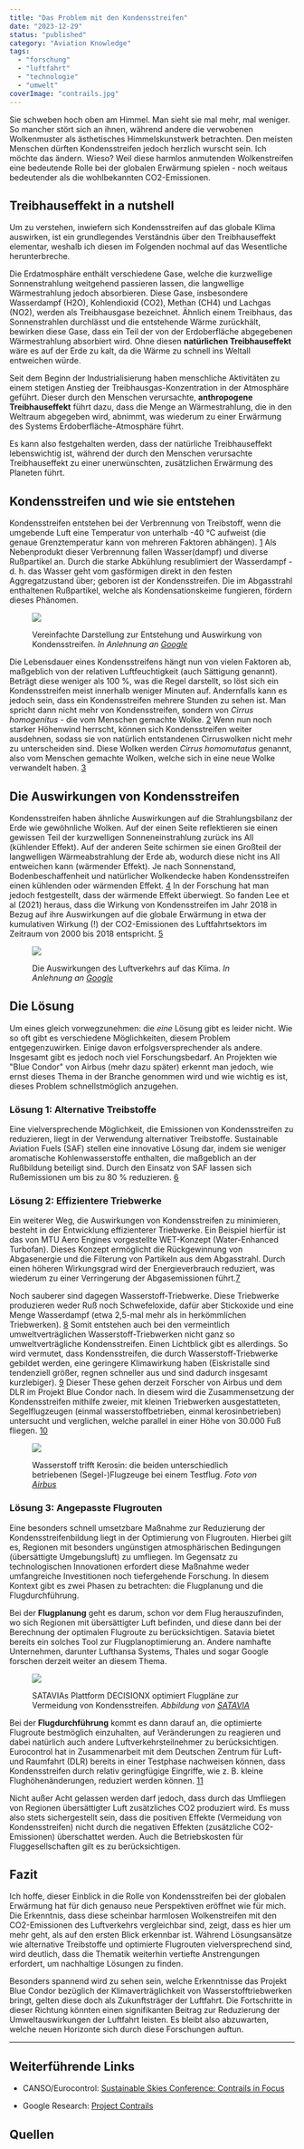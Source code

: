 ```yaml
---
title: "Das Problem mit den Kondensstreifen"
date: "2023-12-29"
status: "published"
category: "Aviation Knowledge"
tags: 
  - "forschung"
  - "luftfahrt"
  - "technologie"
  - "umwelt"
coverImage: "contrails.jpg"
---
```


Sie schweben hoch oben am Himmel. Man sieht sie mal mehr, mal weniger. So mancher stört sich an ihnen, während andere die verwobenen Wolkenmuster als ästhetisches Himmelskunstwerk betrachten. Den meisten Menschen dürften Kondensstreifen jedoch herzlich wurscht sein. Ich möchte das ändern. Wieso? Weil diese harmlos anmutenden Wolkenstreifen eine bedeutende Rolle bei der globalen Erwärmung spielen - noch weitaus bedeutender als die wohlbekannten CO2\-Emissionen.

<!--more-->

## Treibhauseffekt in a nutshell

Um zu verstehen, inwiefern sich Kondensstreifen auf das globale Klima auswirken, ist ein grundlegendes Verständnis über den Treibhauseffekt elementar, weshalb ich diesen im Folgenden nochmal auf das Wesentliche herunterbreche.

Die Erdatmosphäre enthält verschiedene Gase, welche die kurzwellige Sonnenstrahlung weitgehend passieren lassen, die langwellige Wärmestrahlung jedoch absorbieren. Diese Gase, insbesondere Wasserdampf (H2O), Kohlendioxid (CO2), Methan (CH4) und Lachgas (NO2), werden als Treibhausgase bezeichnet. Ähnlich einem Treibhaus, das Sonnenstrahlen durchlässt und die entstehende Wärme zurückhält, bewirken diese Gase, dass ein Teil der von der Erdoberfläche abgegebenen Wärmestrahlung absorbiert wird. Ohne diesen **natürlichen Treibhauseffekt** wäre es auf der Erde zu kalt, da die Wärme zu schnell ins Weltall entweichen würde.

Seit dem Beginn der Industrialisierung haben menschliche Aktivitäten zu einem stetigen Anstieg der Treibhausgas-Konzentration in der Atmosphäre geführt. Dieser durch den Menschen verursachte, **anthropogene Treibhauseffekt** führt dazu, dass die Menge an Wärmestrahlung, die in den Weltraum abgegeben wird, abnimmt, was wiederum zu einer Erwärmung des Systems Erdoberfläche-Atmosphäre führt.

Es kann also festgehalten werden, dass der natürliche Treibhauseffekt lebenswichtig ist, während der durch den Menschen verursachte Treibhauseffekt zu einer unerwünschten, zusätzlichen Erwärmung des Planeten führt.

## Kondensstreifen und wie sie entstehen

Kondensstreifen entstehen bei der Verbrennung von Treibstoff, wenn die umgebende Luft eine Temperatur von unterhalb -40 °C aufweist (die genaue Grenztemperatur kann von mehreren Faktoren abhängen). [1](#e4459a6f-f3ec-46bb-8bc4-0a3bc9a25315) Als Nebenprodukt dieser Verbrennung fallen Wasser(dampf) und diverse Rußpartikel an. Durch die starke Abkühlung resublimiert der Wasserdampf - d. h. das Wasser geht vom gasförmigen direkt in den festen Aggregatzustand über; geboren ist der Kondensstreifen. Die im Abgasstrahl enthaltenen Rußpartikel, welche als Kondensationskeime fungieren, fördern dieses Phänomen.

<figure>

![](/img/blog/google-contrails-diagram.png)

<figcaption>

Vereinfachte Darstellung zur Entstehung und Auswirkung von Kondensstreifen. _In Anlehnung an [Google](https://sites.research.google/contrails/)_

</figcaption>

</figure>

Die Lebensdauer eines Kondensstreifens hängt nun von vielen Faktoren ab, maßgeblich von der relativen Luftfeuchtigkeit (auch Sättigung genannt). Beträgt diese weniger als 100 %, was die Regel darstellt, so löst sich ein Kondensstreifen meist innerhalb weniger Minuten auf. Andernfalls kann es jedoch sein, dass ein Kondensstreifen mehrere Stunden zu sehen ist. Man spricht dann nicht mehr von Kondensstreifen, sondern von _Cirrus homogenitus_ - die vom Menschen gemachte Wolke. [2](#106bd7bc-b704-46cf-bae9-550fa0a6cab5) Wenn nun noch starker Höhenwind herrscht, können sich Kondensstreifen weiter ausdehnen, sodass sie von natürlich entstandenen Cirruswolken nicht mehr zu unterscheiden sind. Diese Wolken werden _Cirrus homomutatus_ genannt, also vom Menschen gemachte Wolken, welche sich in eine neue Wolke verwandelt haben. [3](#eae9fd43-9055-464a-92c6-090118f2a77d)

## Die Auswirkungen von Kondensstreifen

Kondensstreifen haben ähnliche Auswirkungen auf die Strahlungsbilanz der Erde wie gewöhnliche Wolken. Auf der einen Seite reflektieren sie einen gewissen Teil der kurzwelligen Sonneneinstrahlung zurück ins All (kühlender Effekt). Auf der anderen Seite schirmen sie einen Großteil der langwelligen Wärmeabstrahlung der Erde ab, wodurch diese nicht ins All entweichen kann (wärmender Effekt). Je nach Sonnenstand, Bodenbeschaffenheit und natürlicher Wolkendecke haben Kondensstreifen einen kühlenden oder wärmenden Effekt. [4](#f5770efa-e248-45f1-9eaf-fcf140963bc2) In der Forschung hat man jedoch festgestellt, dass der wärmende Effekt überwiegt. So fanden Lee et al (2021) heraus, dass die Wirkung von Kondensstreifen im Jahr 2018 in Bezug auf ihre Auswirkungen auf die globale Erwärmung in etwa der kumulativen Wirkung (!) der CO2\-Emissionen des Luftfahrtsektors im Zeitraum von 2000 bis 2018 entspricht. [5](#e10c7f40-b62a-4612-8e3a-51232dcd9e73)

<figure>

![](/img/blog/google-pie-chart.png)

<figcaption>

Die Auswirkungen des Luftverkehrs auf das Klima. _In Anlehnung an [Google](https://sites.research.google/contrails/)_

</figcaption>

</figure>

## Die Lösung

Um eines gleich vorwegzunehmen: die _eine_ Lösung gibt es leider nicht. Wie so oft gibt es verschiedene Möglichkeiten, diesem Problem entgegenzuwirken. Einige davon erfolgsversprechender als andere. Insgesamt gibt es jedoch noch viel Forschungsbedarf. An Projekten wie "Blue Condor" von Airbus (mehr dazu später) erkennt man jedoch, wie ernst dieses Thema in der Branche genommen wird und wie wichtig es ist, dieses Problem schnellstmöglich anzugehen.

### Lösung 1: Alternative Treibstoffe

Eine vielversprechende Möglichkeit, die Emissionen von Kondensstreifen zu reduzieren, liegt in der Verwendung alternativer Treibstoffe. Sustainable Aviation Fuels (SAF) stellen eine innovative Lösung dar, indem sie weniger aromatische Kohlenwasserstoffe enthalten, die maßgeblich an der Rußbildung beteiligt sind. Durch den Einsatz von SAF lassen sich Rußemissionen um bis zu 80 % reduzieren. [6](#0b54707d-72f4-4562-987c-63a48acd3481)

### Lösung 2: Effizientere Triebwerke

Ein weiterer Weg, die Auswirkungen von Kondensstreifen zu minimieren, besteht in der Entwicklung effizienterer Triebwerke. Ein Beispiel hierfür ist das von MTU Aero Engines vorgestellte WET-Konzept (Water-Enhanced Turbofan). Dieses Konzept ermöglicht die Rückgewinnung von Abgasenergie und die Filterung von Partikeln aus dem Abgasstrahl. Durch einen höheren Wirkungsgrad wird der Energieverbrauch reduziert, was wiederum zu einer Verringerung der Abgasemissionen führt.[7](#5e29d4a5-32e4-4b36-bcf0-0487da386c77)

Noch sauberer sind dagegen Wasserstoff-Triebwerke. Diese Triebwerke produzieren weder Ruß noch Schwefeloxide, dafür aber Stickoxide und eine Menge Wasserdampf (etwa 2,5-mal mehr als in herkömmlichen Triebwerken). [8](#ae605753-0733-41e9-9a9d-81d572cb20f9) Somit entstehen auch bei den vermeintlich umweltverträglichen Wasserstoff-Triebwerken nicht ganz so umweltverträgliche Kondensstreifen. Einen Lichtblick gibt es allerdings. So wird vermutet, dass Kondensstreifen, die durch Wasserstoff-Triebwerke gebildet werden, eine geringere Klimawirkung haben (Eiskristalle sind tendenziell größer, regnen schneller aus und sind dadurch insgesamt kurzlebiger). [9](#b36ea43e-c110-46eb-8ed5-b51b7a0437d1) Dieser These gehen derzeit Forscher von Airbus und dem DLR im Projekt Blue Condor nach. In diesem wird die Zusammensetzung der Kondensstreifen mithilfe zweier, mit kleinen Triebwerken ausgestatteten, Segelflugzeugen (einmal wasserstoffbetrieben, einmal kerosinbetrieben) untersucht und verglichen, welche parallel in einer Höhe von 30.000 Fuß fliegen. [10](#235d302c-fb7f-4a77-a61e-62ec9be56c19)

<figure>

![](/img/blog/blue-condor.jpg)

<figcaption>

Wasserstoff trifft Kerosin: die beiden unterschiedlich betriebenen (Segel-)Flugzeuge bei einem Testflug. _Foto von [Airbus](https://mediacentre.airbus.com/element?id=581407)_

</figcaption>

</figure>

### Lösung 3: Angepasste Flugrouten

Eine besonders schnell umsetzbare Maßnahme zur Reduzierung der Kondensstreifenbildung liegt in der Optimierung von Flugrouten. Hierbei gilt es, Regionen mit besonders ungünstigen atmosphärischen Bedingungen (übersättigte Umgebungsluft) zu umfliegen. Im Gegensatz zu technologischen Innovationen erfordert diese Maßnahme weder umfangreiche Investitionen noch tiefergehende Forschung. In diesem Kontext gibt es zwei Phasen zu betrachten: die Flugplanung und die Flugdurchführung.

Bei der **Flugplanung** geht es darum, schon vor dem Flug herauszufinden, wo sich Regionen mit übersättigter Luft befinden, und diese dann bei der Berechnung der optimalen Flugroute zu berücksichtigen. Satavia bietet bereits ein solches Tool zur Flugplanoptimierung an. Andere namhafte Unternehmen, darunter Lufthansa Systems, Thales und sogar Google forschen derzeit weiter an diesem Thema.

<figure>

![](/img/blog/satavia.png)

<figcaption>

SATAVIAs Plattform DECISIONX optimiert Flugpläne zur Vermeidung von Kondensstreifen. _Abbildung von [SATAVIA](https://satavia.com/technology/)_

</figcaption>

</figure>

Bei der **Flugdurchführung** kommt es dann darauf an, die optimierte Flugroute bestmöglich einzuhalten, auf Veränderungen zu reagieren und dabei natürlich auch andere Luftverkehrsteilnehmer zu berücksichtigen. Eurocontrol hat in Zusammenarbeit mit dem Deutschen Zentrum für Luft- und Raumfahrt (DLR) bereits in einer Testphase nachweisen können, dass Kondensstreifen durch relativ geringfügige Eingriffe, wie z. B. kleine Flughöhenänderungen, reduziert werden können. [11](#141ba198-755c-4b9a-b8c2-b2f5f75790fb)

Nicht außer Acht gelassen werden darf jedoch, dass durch das Umfliegen von Regionen übersättigter Luft zusätzliches CO2 produziert wird. Es muss also stets sichergestellt sein, dass die positiven Effekte (Vermeidung von Kondensstreifen) nicht durch die negativen Effekten (zusätzliche CO2\-Emissionen) überschattet werden. Auch die Betriebskosten für Fluggesellschaften gilt es zu berücksichtigen.

## Fazit

Ich hoffe, dieser Einblick in die Rolle von Kondensstreifen bei der globalen Erwärmung hat für dich genauso neue Perspektiven eröffnet wie für mich. Die Erkenntnis, dass diese scheinbar harmlosen Wolkenstreifen mit den CO2\-Emissionen des Luftverkehrs vergleichbar sind, zeigt, dass es hier um mehr geht, als auf den ersten Blick erkennbar ist. Während Lösungsansätze wie alternative Treibstoffe und optimierte Flugrouten vielversprechend sind, wird deutlich, dass die Thematik weiterhin vertiefte Anstrengungen erfordert, um nachhaltige Lösungen zu finden.

Besonders spannend wird zu sehen sein, welche Erkenntnisse das Projekt Blue Condor bezüglich der Klimaverträglichkeit von Wasserstofftriebwerken bringt, gelten diese doch als Zukunftsträger der Luftfahrt. Die Fortschritte in dieser Richtung könnten einen signifikanten Beitrag zur Reduzierung der Umweltauswirkungen der Luftfahrt leisten. Es bleibt also abzuwarten, welche neuen Horizonte sich durch diese Forschungen auftun.

* * *

## Weiterführende Links

- CANSO/Eurocontrol: [Sustainable Skies Conference: Contrails in Focus](https://www.eurocontrol.int/event/sustainable-skies-conference-contrails-focus)

- Google Research: [Project Contrails](https://sites.research.google/contrails/)

## Quellen
